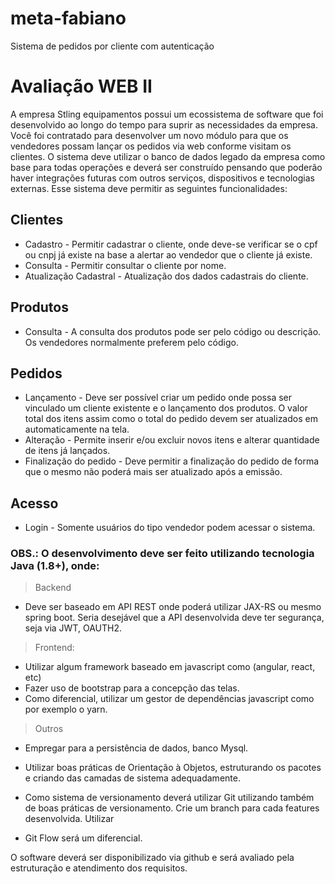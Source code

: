 # meta-fabiano
Sistema de pedidos por cliente com autenticação

# Avaliação WEB II
A empresa Stling equipamentos possui um ecossistema de software que foi desenvolvido
ao longo do tempo para suprir as necessidades da empresa.
Você foi contratado para desenvolver um novo módulo para que os vendedores possam
lançar os pedidos via web conforme visitam os clientes. O sistema deve utilizar o banco de
dados legado da empresa como base para todas operações e deverá ser construído
pensando que poderão haver integrações futuras com outros serviços, dispositivos e
tecnologias externas.
Esse sistema deve permitir as seguintes funcionalidades:

## Clientes
- Cadastro - Permitir cadastrar o cliente, onde deve-se verificar se o cpf ou cnpj
já existe na base a alertar ao vendedor que o cliente já existe.
- Consulta - Permitir consultar o cliente por nome.
- Atualização Cadastral - Atualização dos dados cadastrais do cliente.

## Produtos
- Consulta - A consulta dos produtos pode ser pelo código ou descrição. Os
vendedores normalmente preferem pelo código.

## Pedidos
- Lançamento - Deve ser possível criar um pedido onde possa ser vinculado
um cliente existente e o lançamento dos produtos. O valor total dos itens
assim como o total do pedido devem ser atualizados em automaticamente na
tela.
- Alteração - Permite inserir e/ou excluir novos itens e alterar quantidade de
itens já lançados.
- Finalização do pedido - Deve permitir a finalização do pedido de forma que o
mesmo não poderá mais ser atualizado após a emissão.

## Acesso
- Login - Somente usuários do tipo vendedor podem acessar o sistema.

### OBS.: O desenvolvimento deve ser feito utilizando tecnologia Java (1.8+), onde:

> Backend 
- Deve ser baseado em API REST onde poderá utilizar JAX-RS ou mesmo spring boot. Seria desejável​ que a API desenvolvida deve ter segurança, seja via
JWT, OAUTH2.

> Frontend:
- Utilizar algum framework baseado em javascript como (angular, react, etc)
- Fazer uso de bootstrap para a concepção das telas.
- Como diferencial​, utilizar um gestor de dependências javascript como por
exemplo o yarn.

> Outros
- Empregar para a persistência de dados, banco Mysql.
- Utilizar boas práticas de Orientação à Objetos, estruturando os pacotes e criando
das camadas de sistema adequadamente.
- Como sistema de versionamento deverá utilizar Git utilizando também de boas
práticas de versionamento. Crie um branch para cada features desenvolvida. Utilizar

- Git Flow será um diferencial.

O software deverá ser disponibilizado via github e será avaliado pela estruturação e
atendimento dos requisitos.
